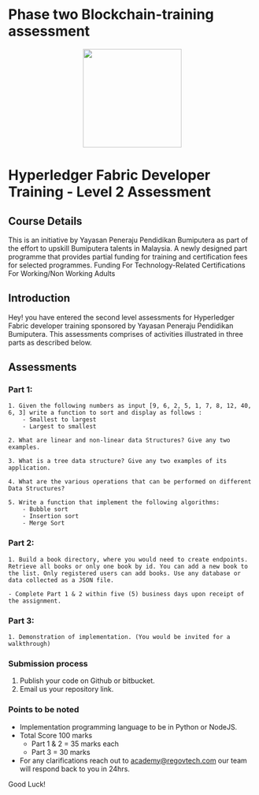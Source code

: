 # Phase two Blockchain-training assessment

<p align="center">
  <img src="https://drive.google.com/file/d/1okX9PPjeNCvKC3EK83EF5ZrD9LDMldvO/view?usp=sharing" width="200">
</p>

# Hyperledger Fabric Developer Training - Level 2 Assessment
## Course Details
This is an initiative by Yayasan Peneraju Pendidikan Bumiputera as part of the effort to upskill Bumiputera talents in Malaysia. A newly designed part programme that provides partial funding for training and certification fees for selected programmes. Funding For Technology-Related Certifications For Working/Non Working Adults

## Introduction
Hey! you have entered the second level assessments for Hyperledger Fabric developer training sponsored by Yayasan Peneraju Pendidikan Bumiputera. This assessments comprises of activities illustrated in three parts as described below. 

## Assessments
  ### Part 1:
    1. Given the following numbers as input [9, 6, 2, 5, 1, 7, 8, 12, 40, 6, 3] write a function to sort and display as follows :
        - Smallest to largest
        - Largest to smallest

    2. What are linear and non-linear data Structures? Give any two examples.

    3. What is a tree data structure? Give any two examples of its application.

    4. What are the various operations that can be performed on different Data Structures? 

    5. Write a function that implement the following algorithms:
        - Bubble sort
        - Insertion sort
        - Merge Sort

  ### Part 2:
    1. Build a book directory, where you would need to create endpoints. Retrieve all books or only one book by id. You can add a new book to the list. Only registered users can add books. Use any database or data collected as a JSON file.

    - Complete Part 1 & 2 within five (5) business days upon receipt of the assignment.
  ### Part 3:

    1. Demonstration of implementation. (You would be invited for a walkthrough)

### Submission process

1. Publish your code on Github or bitbucket.
3. Email us your repository link.

 ### Points to be noted
  - Implementation programming language to be in Python or NodeJS.
  - Total Score 100 marks
      - Part 1 & 2 = 35 marks each
      - Part 3 = 30 marks
  - For any clarifications reach out to academy@regovtech.com our team will respond back to you in 24hrs.


Good Luck!

